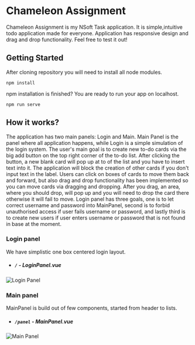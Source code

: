 # Chameleon Assignment
Chameleon Assignment is my NSoft Task application. It is simple,intuitive todo application made for everyone. Application has responsive design and drag and drop functionality.
Feel free to test it out!


## Getting Started
After cloning repository you will need to install all node modules.
```
npm install
```
npm installation is finished? You are ready to run your app on localhost.

```
npm run serve
```

## How it works?
The application has two main panels: Login and Main. Main Panel is the panel where all application happens, while Login is a simple simulation of the login system. The user's main goal is to create new to-do cards via the big add button on the top right corner of the to-do list. After clicking the button, a new blank card will pop up at to of the list and you have to insert text into it. The application will block the creation of other cards if you don't input text in the label. Users can click on boxes of cards to move them back and forward, but also drag and drop functionality has been implemented so you can move cards via dragging and dropping. After you drag, an area, where you should drop, will pop up and you will need to drop the card there otherwise it will fail to move. Login panel has three goals, one is to let correct username and password into MainPanel, second is to forbid unauthorised access if user fails username or password, and lastly third is to create new users if user enters username or password that is not found in base at the moment.  

### Login panel
We have simplistic one box centered login layout.
- ##### `/` - LoginPanel.vue
 ![Login Panel](https://i.ibb.co/xGVh75r/chrome-capture.png)
 
### Main panel
MainPanel is build out of few components, started from header to lists.
- ##### `/panel` - MainPanel.vue
 ![Main Panel](https://i.ibb.co/SsmDLnQ/chrome-capture-1.png)
